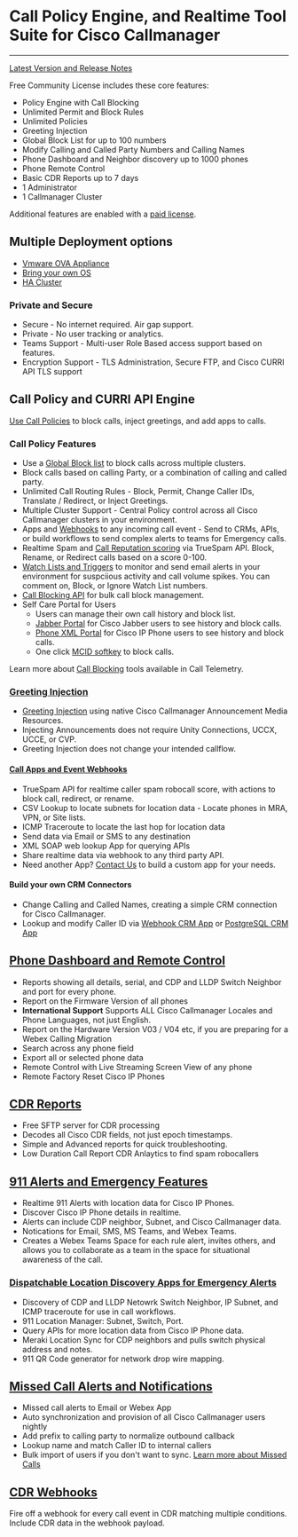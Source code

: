 # Call Policy Engine, and Realtime Tool Suite for Cisco Callmanager

---
[Latest Version and Release Notes](https://docs.calltelemetry.com/releases)

Free Community License includes these core features:

- Policy Engine with Call Blocking
- Unlimited Permit and Block Rules
- Unlimited Policies
- Greeting Injection
- Global Block List for up to 100 numbers
- Modify Calling and Called Party Numbers and Calling Names
- Phone Dashboard and Neighbor discovery up to 1000 phones
- Phone Remote Control
- Basic CDR Reports up to 7 days
- 1 Administrator
- 1 Callmanager Cluster

Additional features are enabled with a [paid license](https://calltelemetry.com/#pricing).

## Multiple Deployment options

- [Vmware OVA Appliance](https://docs.calltelemetry.com/deployment/ova.html)
- [Bring your own OS](https://docs.calltelemetry.com/deployment/docker.html)
- [HA Cluster](https://docs.calltelemetry.com/deployment/k3s.html)

### Private and Secure

- Secure - No internet required. Air gap support.
- Private - No user tracking or analytics.
- Teams Support - Multi-user Role Based access support based on features.
- Encryption Support - TLS Administration, Secure FTP, and Cisco CURRI API TLS support

## Call Policy and CURRI API Engine

[Use Call Policies](https://docs.calltelemetry.com/policies/introduction) to block calls, inject greetings, and add apps to calls.

### Call Policy Features

- Use a [Global Block list](https://docs.calltelemetry.com/call-block/global-call-block-list) to block calls across multiple clusters.
- Block calls based on calling Party, or a combination of calling and called party.
- Unlimited Call Routing Rules - Block, Permit, Change Caller IDs, Translate / Redirect, or Inject Greetings.
- Multiple Cluster Support - Central Policy control across all Cisco Callmanager clusters in your environment.
- Apps and [Webhooks](https://docs.calltelemetry.com/policies/apps/crm-integration-webhook) to any incoming call event - Send to CRMs, APIs, or build workflows to send complex alerts to teams for Emergency calls.
- Realtime Spam and [Call Reputation scoring](https://docs.calltelemetry.com/policies/truespam_filtering) via TrueSpam API. Block, Rename, or Redirect calls based on a score 0-100.
- [Watch Lists and Triggers](https://docs.calltelemetry.com/policies/watch-lists/overview.html) to monitor and send email alerts in your environment for suspciious activity and call volume spikes. You can comment on, Block, or Ignore Watch List numbers.
- [Call Blocking API](https://docs.calltelemetry.com/mcid/block-list-api) for bulk call block management.
- Self Care Portal for Users
  - Users can manage their own call history and block list.
  - [Jabber Portal](https://docs.calltelemetry.com/mcid/jabber) for Cisco Jabber users to see history and block calls.
  - [Phone XML Portal](https://docs.calltelemetry.com/mcid/phone-xml-service) for Cisco IP Phone users to see history and block calls.
  - One click [MCID softkey](https://docs.calltelemetry.com/mcid/user_mcids) to block calls.

Learn more about [Call Blocking](https://docs.calltelemetry.com/mcid/intro) tools available in Call Telemetry.

### [Greeting Injection](https://docs.calltelemetry.com/policies/rule_greetings)

- [Greeting Injection](https://docs.calltelemetry.com/policies/rule_greetings) using native Cisco Callmanager Announcement Media Resources.
- Injecting Announcements does not require Unity Connections, UCCX, UCCE, or CVP.
- Greeting Injection does not change your intended callflow.

#### [Call Apps and Event Webhooks](https://docs.calltelemetry.com/policies/call-apps)

- TrueSpam API for realtime caller spam robocall score, with actions to block call, redirect, or rename.
- CSV Lookup to locate subnets for location data - Locate phones in MRA, VPN, or Site lists.
- ICMP Traceroute to locate the last hop for location data
- Send data via Email or SMS to any destination
- XML SOAP web lookup App for querying APIs
- Share realtime data via webhook to any third party API.
- Need another App? [Contact Us](mailto:jason@calltelemtry.com) to build a custom app for your needs.

#### Build your own CRM Connectors

- Change Calling and Called Names, creating a simple CRM connection for Cisco Callmanager.
- Lookup and modify Caller ID via [Webhook CRM App](https://docs.calltelemetry.com/policies/apps/crm-integration-webhook) or [PostgreSQL CRM App](https://docs.calltelemetry.com/policies/apps/crm-integration-postgresql)

## [Phone Dashboard and Remote Control](https://docs.calltelemetry.com/realtime/phone-dashboard-reports)

- Reports showing all details, serial, and CDP and LLDP Switch Neighbor and port for every phone.
- Report on the Firmware Version of all phones
- **International Support** Supports ALL Cisco Callmanager Locales and Phone Languages, not just English.
- Report on the Hardware Version V03 / V04 etc, if you are preparing for a Webex Calling Migration
- Search across any phone field
- Export all or selected phone data
- Remote Control with Live Streaming Screen View of any phone
- Remote Factory Reset Cisco IP Phones

## [CDR Reports](https://docs.calltelemetry.com/cdr/reporting)

- Free SFTP server for CDR processing
- Decodes all Cisco CDR fields, not just epoch timestamps.
- Simple and Advanced reports for quick troubleshooting.
- Low Duration Call Report CDR Anlaytics to find spam robocallers

## [911 Alerts and Emergency Features](https://docs.calltelemetry.com/e911)

- Realtime 911 Alerts with location data for Cisco IP Phones.
- Discover Cisco IP Phone details in realtime.
- Alerts can include CDP neighbor, Subnet, and Cisco Callmanager data.
- Notications for Email, SMS, MS Teams, and Webex Teams.
- Creates a Webex Teams Space for each rule alert, invites others, and allows you to collaborate as a team in the space for situational awareness of the call.

### [Dispatchable Location Discovery Apps for Emergency Alerts](https://docs.calltelemetry.com/e911)

- Discovery of CDP and LLDP Netowrk Switch Neighbor, IP Subnet, and ICMP traceroute for use in call workflows.
- 911 Location Manager: Subnet, Switch, Port.
- Query APIs for more location data from Cisco IP Phone data.
- Meraki Location Sync for CDP neighbors and pulls switch physical address and notes.
- 911 QR Code generator for network drop wire mapping.

## [Missed Call Alerts and Notifications](https://docs.calltelemetry.com/missed-call/intro)

- Missed call alerts to Email or Webex App
- Auto synchronization and provision of all Cisco Callmanager users nightly
- Add prefix to calling party to normalize outbound callback
- Lookup name and match Caller ID to internal callers
- Bulk import of users if you don't want to sync.
[Learn more about Missed Calls](https://docs.calltelemetry.com/missed-call/intro)

## [CDR Webhooks](https://docs.calltelemetry.com/cdr/webhooks)

Fire off a webhook for every call event in CDR matching multiple conditions. Include CDR data in the webhook payload.

